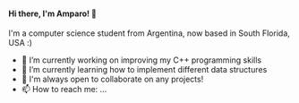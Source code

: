 #### Hi there, I'm Amparo! 👋

I'm a computer science student from Argentina, now based in South Florida, USA :)

- 🔭 I’m currently working on improving my C++ programming skills
- 🌱 I’m currently learning how to implement different data structures
- 👯 I'm always open to collaborate on any projects!
- 📫 How to reach me: ...

